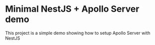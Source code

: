 
# Minimal NestJS + Apollo Server demo 

This project is a simple demo showing how to setup Apollo Server with NestJS
